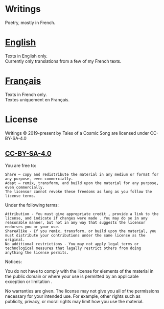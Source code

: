 # Writings
Poetry, mostly in French.

# [English](English)

Texts in English only.  
Currently only translations from a few of my French texts.

# [Français](Français)

Texts in French only.  
Textes uniquement en Français.

# License

Writings © 2019-present by Tales of a Cosmic Song are licensed under CC-BY-SA-4.0

<!-- SPDX-License-Identifier: CC-BY-SA-4.0 -->

## [CC-BY-SA-4.0](LICENSE)

You are free to:

    Share — copy and redistribute the material in any medium or format for any purpose, even commercially.
    Adapt — remix, transform, and build upon the material for any purpose, even commercially.
    The licensor cannot revoke these freedoms as long as you follow the license terms.

Under the following terms:

    Attribution - You must give appropriate credit , provide a link to the license, and indicate if changes were made . You may do so in any reasonable manner, but not in any way that suggests the licensor endorses you or your use.
    ShareAlike - If you remix, transform, or build upon the material, you must distribute your contributions under the same license as the original.
    No additional restrictions - You may not apply legal terms or technological measures that legally restrict others from doing anything the license permits.

Notices:

You do not have to comply with the license for elements of the material in the public domain or where your use is permitted by an applicable exception or limitation .

No warranties are given. The license may not give you all of the permissions necessary for your intended use. For example, other rights such as publicity, privacy, or moral rights may limit how you use the material.
